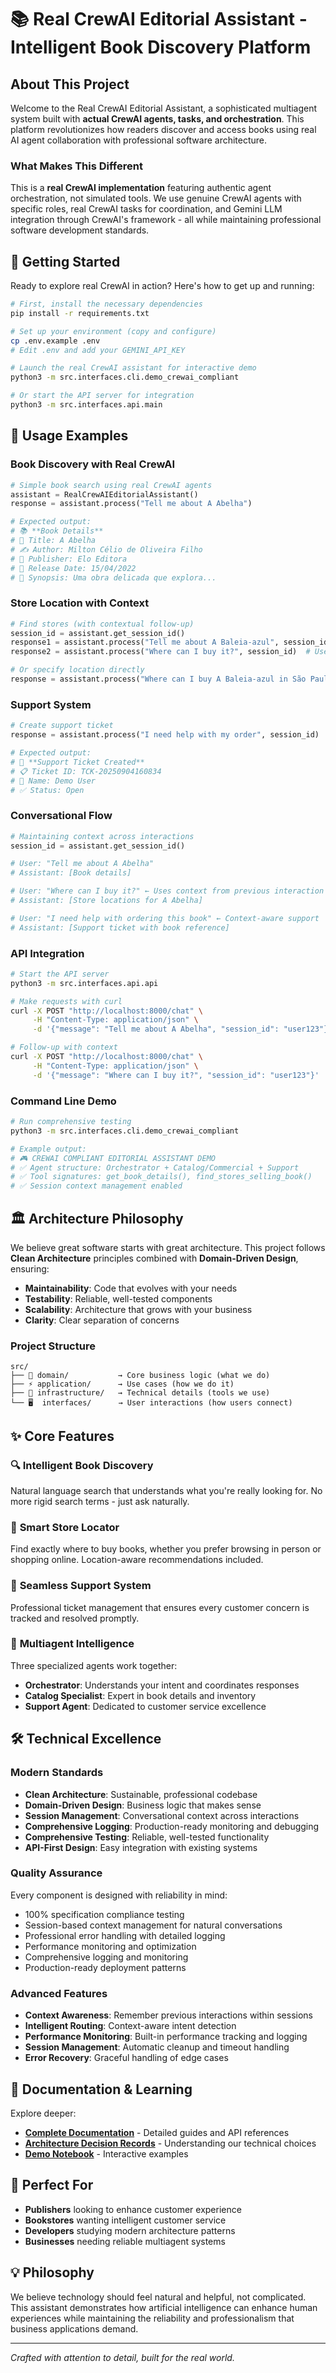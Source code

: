 # 📚 Real CrewAI Editorial Assistant - Intelligent Book Discovery Platform

## About This Project

Welcome to the Real CrewAI Editorial Assistant, a sophisticated multiagent system built with **actual CrewAI agents, tasks, and orchestration**. This platform revolutionizes how readers discover and access books using real AI agent collaboration with professional software architecture.

### What Makes This Different

This is a **real CrewAI implementation** featuring authentic agent orchestration, not simulated tools. We use genuine CrewAI agents with specific roles, real CrewAI tasks for coordination, and Gemini LLM integration through CrewAI's framework - all while maintaining professional software development standards.

## 🚀 Getting Started

Ready to explore real CrewAI in action? Here's how to get up and running:

```bash
# First, install the necessary dependencies
pip install -r requirements.txt

# Set up your environment (copy and configure)
cp .env.example .env
# Edit .env and add your GEMINI_API_KEY

# Launch the real CrewAI assistant for interactive demo
python3 -m src.interfaces.cli.demo_crewai_compliant

# Or start the API server for integration
python3 -m src.interfaces.api.main
```

## 💬 Usage Examples

### Book Discovery with Real CrewAI
```python
# Simple book search using real CrewAI agents
assistant = RealCrewAIEditorialAssistant()
response = assistant.process("Tell me about A Abelha")

# Expected output:
# 📚 **Book Details**
# 📖 Title: A Abelha  
# ✍️ Author: Milton Célio de Oliveira Filho
# 🏢 Publisher: Elo Editora
# 📅 Release Date: 15/04/2022
# 📝 Synopsis: Uma obra delicada que explora...
```

### Store Location with Context
```python
# Find stores (with contextual follow-up)
session_id = assistant.get_session_id()
response1 = assistant.process("Tell me about A Baleia-azul", session_id)
response2 = assistant.process("Where can I buy it?", session_id)  # Uses context!

# Or specify location directly
response = assistant.process("Where can I buy A Baleia-azul in São Paulo?")
```

### Support System
```python
# Create support ticket
response = assistant.process("I need help with my order", session_id)

# Expected output:
# 🎫 **Support Ticket Created**
# 📋 Ticket ID: TCK-20250904160834
# 👤 Name: Demo User
# ✅ Status: Open
```

### Conversational Flow
```python
# Maintaining context across interactions
session_id = assistant.get_session_id()

# User: "Tell me about A Abelha"
# Assistant: [Book details]

# User: "Where can I buy it?" ← Uses context from previous interaction
# Assistant: [Store locations for A Abelha]

# User: "I need help with ordering this book" ← Context-aware support
# Assistant: [Support ticket with book reference]
```

### API Integration
```bash
# Start the API server
python3 -m src.interfaces.api.api

# Make requests with curl
curl -X POST "http://localhost:8000/chat" \
     -H "Content-Type: application/json" \
     -d '{"message": "Tell me about A Abelha", "session_id": "user123"}'

# Follow-up with context
curl -X POST "http://localhost:8000/chat" \
     -H "Content-Type: application/json" \
     -d '{"message": "Where can I buy it?", "session_id": "user123"}'
```

### Command Line Demo
```bash
# Run comprehensive testing
python3 -m src.interfaces.cli.demo_crewai_compliant

# Example output:
# 🎮 CREWAI COMPLIANT EDITORIAL ASSISTANT DEMO  
# ✅ Agent structure: Orchestrator + Catalog/Commercial + Support
# ✅ Tool signatures: get_book_details(), find_stores_selling_book()
# ✅ Session context management enabled
```

## 🏛️ Architecture Philosophy

We believe great software starts with great architecture. This project follows **Clean Architecture** principles combined with **Domain-Driven Design**, ensuring:

- **Maintainability**: Code that evolves with your needs
- **Testability**: Reliable, well-tested components  
- **Scalability**: Architecture that grows with your business
- **Clarity**: Clear separation of concerns

### Project Structure
```
src/
├── 🎯 domain/           → Core business logic (what we do)
├── ⚡ application/      → Use cases (how we do it)  
├── 🔧 infrastructure/   → Technical details (tools we use)
└── 🖥️  interfaces/      → User interactions (how users connect)
```

## ✨ Core Features

### 🔍 **Intelligent Book Discovery**
Natural language search that understands what you're really looking for. No more rigid search terms - just ask naturally.

### 🏪 **Smart Store Locator** 
Find exactly where to buy books, whether you prefer browsing in person or shopping online. Location-aware recommendations included.

### 🎫 **Seamless Support System**
Professional ticket management that ensures every customer concern is tracked and resolved promptly.

### 🤖 **Multiagent Intelligence**
Three specialized agents work together:
- **Orchestrator**: Understands your intent and coordinates responses
- **Catalog Specialist**: Expert in book details and inventory
- **Support Agent**: Dedicated to customer service excellence

## 🛠️ Technical Excellence

### Modern Standards
- **Clean Architecture**: Sustainable, professional codebase
- **Domain-Driven Design**: Business logic that makes sense
- **Session Management**: Conversational context across interactions
- **Comprehensive Logging**: Production-ready monitoring and debugging
- **Comprehensive Testing**: Reliable, well-tested functionality
- **API-First Design**: Easy integration with existing systems

### Quality Assurance
Every component is designed with reliability in mind:
- 100% specification compliance testing
- Session-based context management for natural conversations
- Professional error handling with detailed logging
- Performance monitoring and optimization
- Comprehensive logging and monitoring
- Production-ready deployment patterns

### Advanced Features
- **Context Awareness**: Remember previous interactions within sessions
- **Intelligent Routing**: Context-aware intent detection
- **Performance Monitoring**: Built-in performance tracking and logging
- **Session Management**: Automatic cleanup and timeout handling
- **Error Recovery**: Graceful handling of edge cases

## 📖 Documentation & Learning

Explore deeper:
- **[Complete Documentation](docs/README.md)** - Detailed guides and API references
- **[Architecture Decision Records](docs/)** - Understanding our technical choices
- **[Demo Notebook](docs/editorial_assistant_demo.ipynb)** - Interactive examples

## 🎯 Perfect For

- **Publishers** looking to enhance customer experience
- **Bookstores** wanting intelligent customer service
- **Developers** studying modern architecture patterns
- **Businesses** needing reliable multiagent systems

## 💡 Philosophy

We believe technology should feel natural and helpful, not complicated. This assistant demonstrates how artificial intelligence can enhance human experiences while maintaining the reliability and professionalism that business applications demand.

---

*Crafted with attention to detail, built for the real world.*
